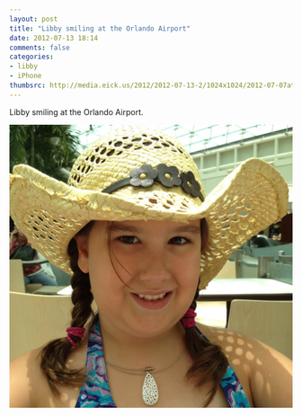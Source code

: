 ```yaml
---
layout: post
title: "Libby smiling at the Orlando Airport"
date: 2012-07-13 18:14
comments: false
categories: 
- libby
- iPhone
thumbsrc: http://media.eick.us/2012/2012-07-13-2/1024x1024/2012-07-07at18.00.27.jpg
---
```

Libby smiling at the Orlando Airport.

![Libby smiling at the Orlando Airport](/assets/images/2012/2012-07-13-2/2012-07-07at18.00.27.jpg)

